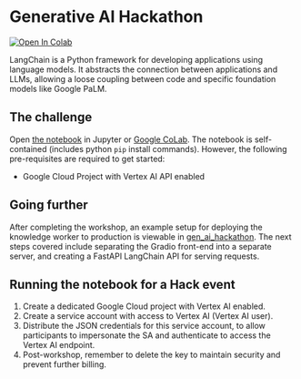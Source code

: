 # Generative AI Hackathon

<a target="_blank" href="https://colab.research.google.com/github/teamdatatonic/gen-ai-hackathon/blob/main/hackathon.ipynb">
  <img src="https://colab.research.google.com/assets/colab-badge.svg" alt="Open In Colab"/>
</a>

LangChain is a Python framework for developing applications using language models. 
It abstracts the connection between applications and LLMs, allowing a loose coupling between code and specific foundation models like Google PaLM.

## The challenge

Open [the notebook](hackathon.ipynb) in Jupyter or [Google CoLab](https://colab.research.google.com/github/teamdatatonic/gen-ai-hackathon/blob/main/hackathon.ipynb). 
The notebook is self-contained (includes python `pip` install commands).
However, the following pre-requisites are required to get started:

- Google Cloud Project with  Vertex AI API enabled

## Going further

After completing the workshop, an example setup for deploying the knowledge worker to production is viewable in [gen_ai_hackathon](gen_ai_hackathon). 
The next steps covered include separating the Gradio front-end into a separate server, and creating a FastAPI LangChain API for serving requests. 

## Running the notebook for a Hack event

1. Create a dedicated Google Cloud project with Vertex AI enabled.
2. Create a service account with access to Vertex AI (Vertex AI user).
3. Distribute the JSON credentials for this service account, to allow participants to impersonate the SA and authenticate to access the Vertex AI endpoint.
4. Post-workshop, remember to delete the key to maintain security and prevent further billing.